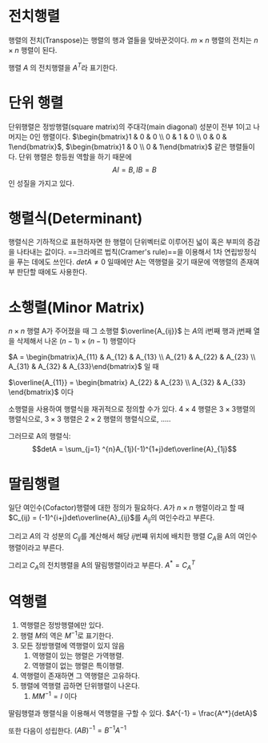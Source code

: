 

# 전치행렬
행렬의 전치(Transpose)는 행렬의 행과 열들을 맞바꾼것이다.
$m \times n$ 행렬의 전치는 $n \times n$ 행렬이 된다.

행렬 $A$ 의 전치행렬을 $A^T$라 표기한다.
# 단위 행렬
단위행렬은 정방행렬(square matrix)의 주대각(main diagonal) 성분이
전부 1이고 나머지는 0인 행렬이다.
$\begin{bmatrix}1 & 0 & 0 \\ 0 & 1 & 0 \\ 0 & 0 & 1\end{bmatrix}$, $\begin{bmatrix}1 & 0 \\ 0 & 1\end{bmatrix}$
같은 행렬들이다.
단위 행렬은 항등원 역할을 하기 때문에
$$AI = B , IB = B$$
인 성질을 가지고 있다.

# 행렬식(Determinant)
행렬식은 기하적으로 표현하자면 한 행렬이 단위벡터로 이루어진 넓이 혹은 부피의 증감을 나타내는 값이다.
==크라메르 법칙(Cramer's rule)==을 이용해서 1차 연립방정식을 푸는 데에도 쓰인다.
$det A \neq 0$ 일때에만 A는 역행렬을 갖기 때문에 역행렬의 존재여부 판단할 때에도 사용한다.

# 소행렬(Minor Matrix)
$n \times n$ 행렬 A가 주어졌을 때 그 소행렬 $\overline{A_{ij}}$ 는 $A$의 i번째 행과 j번째 열을 삭제해서 나온 $(n-1)\times(n-1)$ 행렬이다

$A = \begin{bmatrix}A_{11} & A_{12} & A_{13} \\ A_{21} & A_{22} & A_{23} \\ A_{31} & A_{32} & A_{33}\end{bmatrix}$ 일 때

$\overline{A_{11}} = \begin{bmatrix} A_{22} & A_{23} \\ A_{32} & A_{33} \end{bmatrix}$  이다

소행렬을 사용하여 행렬식을 재귀적으로 정의할 수가 있다.
$4\times4$ 행렬은 $3\times3$행렬의 행렬식으로,
$3\times3$ 행렬은 $2\times2$ 행렬의 행렬식으로, .....

그러므로 A의 행렬식:
$$detA = \sum_{j=1} ^{n}A_{1j}(-1)^{1+j}det\overline{A}_{1j}$$
# 딸림행렬
일단 여인수(Cofactor)행렬에 대한 정의가 필요하다.
$A$가 $n\times n$ 행렬이라고 할 때
$C_{ij} = (-1)^{i+j}det\overline{A}_{ij}$를  $A_{ij}$의 여인수라고 부른다.

그리고 $A$의 각 성분의 $C_{ij}$를 계산해서 해당 $ij$번쨰 위치에 배치한 행렬 $C_A$을 A의 여인수행렬이라고 부른다.

그리고 $C_A$의 전치행렬을 A의 딸림행렬이라고 부른다.
$A^* = C_A^T$
# 역행렬
1. 역행렬은 정방행렬에만 있다.
2. 행렬 $M$의 역은 $M^{-1}$로 표기한다.
3. 모든 정방행렬에 역행렬이 있지 않음
	1. 역행렬이 있는 행렬은 가역행렬.
	2. 역행렬이 없는 행렬은 특이행렬.
4. 역행렬이 존재하면 그 역행렬은 고유하다.
5.  행렬에 역행렬 곱하면 단위행렬이 나온다.
	1. $MM^{-1} = I$ 이다

딸림행렬과 행렬식을 이용해서 역행렬을 구할 수 있다.
$A^{-1} = \frac{A^*}{detA}$

또한 다음이 성립한다.
$(AB)^{-1} = B^{-1}A^{-1}$
